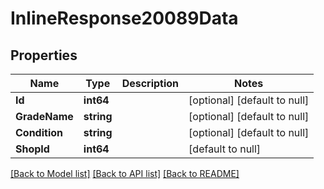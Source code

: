 # InlineResponse20089Data

## Properties
Name | Type | Description | Notes
------------ | ------------- | ------------- | -------------
**Id** | **int64** |  | [optional] [default to null]
**GradeName** | **string** |  | [optional] [default to null]
**Condition** | **string** |  | [optional] [default to null]
**ShopId** | **int64** |  | [default to null]

[[Back to Model list]](../README.md#documentation-for-models) [[Back to API list]](../README.md#documentation-for-api-endpoints) [[Back to README]](../README.md)

